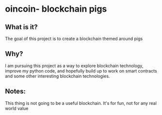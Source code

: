 # oincoin- blockchain pigs
## What is it? 
The goal of this project is to create a blockchain themed around pigs

## Why?
I am pursuing this project as a way to explore blockchain technology, improve my python code, and hopefully build up to work on smart contracts and some other interesting blockchain technologies. 

## Notes:
This thing is not going to be a useful blockchain. It's for fun, not for any real world value
